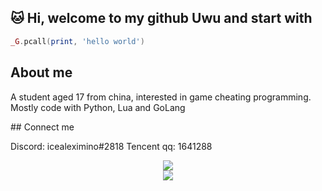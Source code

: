 ## 🐱 Hi, welcome to my github Uwu and start with

```lua
_G.pcall(print, 'hello world')
```

## About me
<p>
A student aged 17 from china, interested in game cheating programming. Mostly code with Python, Lua and GoLang
</p>
## Connect me
<p>
Discord: icealeximino#2818
Tencent qq: 1641288
</p>

<div align="center"> <img src="https://activity-graph.herokuapp.com/graph?username=icealeximino&theme=xcode" /> </div>

<div align="center"> <img src="https://github.com/icealeximino/icealeximino/blob/main/101790864_p0.jpg?raw=true"> </div>

